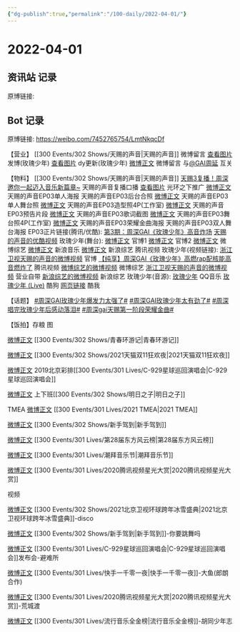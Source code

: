```yaml
---
{"dg-publish":true,"permalink":"/100-daily/2022-04-01/"}
---
```



# 2022-04-01

## 资讯站 记录

原博链接:

## Bot 记录

原博链接: https://weibo.com/7452765754/LmtNkqcDf

【营业】
[[300 Events/302 Shows/天赐的声音\|天赐的声音]]
[](https://m.weibo.cn/1736988591/4749486801551906) 微博留言 [查看图片](https://wx3.sinaimg.cn/large/6eb293b4gy1h0ud2x6bc6j20u007r3z6.jpg)
[](https://m.weibo.cn/1736988591/4753558354004488) 发博(玫瑰少年)
[查看图片](https://wx2.sinaimg.cn/large/6eb293b4gy1h0ulec2phyj20ku1127de.jpg) dy更新(玫瑰少年)
[微博正文](https://m.weibo.cn/2177142893/4753566776952129) 微博留言
与[@GAI周延](https://weibo.com/n/GAI%E5%91%A8%E5%BB%B6) 互关

【物料】
[[300 Events/302 Shows/天赐的声音\|天赐的声音]]
[天赐3复播！周深邀你一起迈入音乐新篇章~](https://weibo.cn/sinaurl?u=http%3A%2F%2Fm.v.qq.com%2Fplay.html%3Fcid%3D%26vid%3Du00424c1mbs%26url_from%3Dshare%26second_share%3D0%26share_from%3Dsina) 天赐的声音复播口播
[查看图片](https://wx3.sinaimg.cn/large/6eb293b4gy1h0ubj3pgglj20yi1u6to4.jpg) 光环之下推广
[微博正文](https://m.weibo.cn/1315706994/4753527270278627) 天赐的声音EP03单人海报
[](https://m.weibo.cn/1846843604/4753530025672954) 天赐的声音EP03后台合照
[微博正文](https://m.weibo.cn/1315706994/4753533334720437) 天赐的声音EP03单人舞台照
[微博正文](https://m.weibo.cn/7478855230/4753534518826775) 天赐的声音EP03造型照4P(工作室)
[微博正文](https://m.weibo.cn/1315706994/4753534803252355) 天赐的声音EP03预告片段
[微博正文](https://m.weibo.cn/1315706994/4753562499029295) 天赐的声音EP03歌词截图
[微博正文](https://m.weibo.cn/7478855230/4753565338044932) 天赐的声音EP03舞台照4P(工作室)
[微博正文](https://m.weibo.cn/1315706994/4753566399202999) 天赐的声音EP03荣耀金曲海报
[](https://m.weibo.cn/1846843604/4753564490012225) 天赐的声音EP03双人舞台海报
EP03正片链接(腾讯/优酷):
[第3期：周深GAI《玫瑰少年》高音炸场](https://weibo.cn/sinaurl?u=http%3A%2F%2Fv.qq.com%2Fx%2Fcover%2Fmzc002003uv4pjy%2Fg0042eeakr4.html)
[天赐的声音的优酷视频](https://weibo.cn/sinaurl?u=https%3A%2F%2Fv.youku.com%2Fv_show%2Fid_XNTg0Nzg1MjgxNg%3D%3D.html%3Fx%26sharefrom%3Dandroid%26scene%3Dlong%26playMode%3D%26sharekey%3D56396b85f06606b87951aa62856ecc5b5)
玫瑰少年(舞台):
[微博正文](https://m.weibo.cn/1315706994/4753558803321080) 官博1
[微博正文](https://m.weibo.cn/1315706994/4753561110189848) 官博2
[微博正文](https://m.weibo.cn/2110705772/4753559860284979) 微博综艺
[微博正文](https://m.weibo.cn/1266269835/4753554709155960) 新浪音乐
[微博正文](https://m.weibo.cn/1878335471/4753553359376943) 新浪综艺
[](https://m.weibo.cn/2591595652/4753559063372280) 腾讯视频
玫瑰少年(视频链接):
[浙江卫视天赐的声音的微博视频](https://video.weibo.com/show?fid=1034:4753559791796434) 官博
[【纯享】周深GAI《玫瑰少年》高燃rap配核能高音燃炸了](https://weibo.cn/sinaurl?u=http%3A%2F%2Fv.qq.com%2Fx%2Fcover%2Fmzc002003uv4pjy%2Fx0042z83asu.html) 腾讯视频
[微博综艺的微博视频](https://video.weibo.com/show?fid=1034:4753559682744381) 微博综艺
[浙江卫视天赐的声音的微博视频](https://video.weibo.com/show?fid=1034:4753518603731116) 营业自带
[新浪综艺的微博视频](https://video.weibo.com/show?fid=1034:4753539944349920) 新浪综艺
玫瑰少年(音源):
[玫瑰少年](https://weibo.cn/sinaurl?u=https%3A%2F%2Fc.y.qq.com%2Fbase%2Ffcgi-bin%2Fu%3F__%3DpwPHllNM4AmY) QQ音乐
[玫瑰少年 (Live)](https://weibo.cn/sinaurl?u=https%3A%2F%2Ft1.kugou.com%2Fsong.html%3Fid%3DnsEX35zyV2) 酷狗
[网页链接](https://weibo.cn/sinaurl?u=https%3A%2F%2Fm.kuwo.cn%2Fyinyue%2F215529168%3Ff%3Darphone%26t%3Dsinawb%26isstar%3D0) 酷我

【话题】
[#周深GAI玫瑰少年爆发力太强了#](https://s.weibo.com/weibo?q=%23%E5%91%A8%E6%B7%B1GAI%E7%8E%AB%E7%91%B0%E5%B0%91%E5%B9%B4%E7%88%86%E5%8F%91%E5%8A%9B%E5%A4%AA%E5%BC%BA%E4%BA%86%23)
[#周深GAI玫瑰少年太有劲了#](https://s.weibo.com/weibo?q=%23%E5%91%A8%E6%B7%B1GAI%E7%8E%AB%E7%91%B0%E5%B0%91%E5%B9%B4%E5%A4%AA%E6%9C%89%E5%8A%B2%E4%BA%86%23)
[#周深唱完玫瑰少年后感动落泪#](https://s.weibo.com/weibo?q=%23%E5%91%A8%E6%B7%B1%E5%94%B1%E5%AE%8C%E7%8E%AB%E7%91%B0%E5%B0%91%E5%B9%B4%E5%90%8E%E6%84%9F%E5%8A%A8%E8%90%BD%E6%B3%AA%23)
[#周深gai天赐第一阶段荣耀金曲#](https://s.weibo.com/weibo?q=%23%E5%91%A8%E6%B7%B1gai%E5%A4%A9%E8%B5%90%E7%AC%AC%E4%B8%80%E9%98%B6%E6%AE%B5%E8%8D%A3%E8%80%80%E9%87%91%E6%9B%B2%23)

【饭拍】存粮
图

[微博正文](https://m.weibo.cn/6586673225/4621180378285792) [[300 Events/302 Shows/青春环游记\|青春环游记]]

[微博正文](https://m.weibo.cn/5219918112/4753389521472364) [[300 Events/302 Shows/2021天猫双11狂欢夜\|2021天猫双11狂欢夜]]

[微博正文](https://m.weibo.cn/2975204920/4753254665684427) 2019北京彩排[[300 Events/301 Lives/C-929星球巡回演唱会\|C-929星球巡回演唱会]]

[微博正文](https://m.weibo.cn/7286613425/4620962119291490) 上下班[[300 Events/302 Shows/明日之子\|明日之子]]

[](https://m.weibo.cn/5386349141/4753399545070128) TMEA
[微博正文](https://m.weibo.cn/6464427183/4753499777140116) [[300 Events/301 Lives/2021 TMEA\|2021 TMEA]]

[微博正文](https://m.weibo.cn/6873250805/4753407065724366) [[300 Events/302 Shows/新手驾到\|新手驾到]]

[微博正文](https://m.weibo.cn/7614261260/4753448229143715) [[300 Events/301 Lives/第28届东方风云榜\|第28届东方风云榜]]

[微博正文](https://m.weibo.cn/6987697229/4753454657962657) [[300 Events/301 Lives/潮拜音乐节\|潮拜音乐节]]

[微博正文](https://m.weibo.cn/5219918112/4753465811668596) [[300 Events/301 Lives/2020腾讯视频星光大赏\|2020腾讯视频星光大赏]]

视频

[微博正文](https://m.weibo.cn/7305576848/4753379298903369) [[300 Events/302 Shows/2021北京卫视环球跨年冰雪盛典\|2021北京卫视环球跨年冰雪盛典]]-disco

[微博正文](https://m.weibo.cn/1852614765/4753240573085963) [[300 Events/302 Shows/新手驾到\|新手驾到]]-你要跳舞吗

[微博正文](https://m.weibo.cn/2815458843/4753383929419640) [[300 Events/301 Lives/C-929星球巡回演唱会\|C-929星球巡回演唱会]]发布会-避难所

[微博正文](https://m.weibo.cn/6490042819/4753251746711021) [[300 Events/301 Lives/快手一千零一夜\|快手一千零一夜]]-大鱼(郎朗合作)

[微博正文](https://m.weibo.cn/6906188259/4621138976834610) [[300 Events/301 Lives/2020腾讯视频星光大赏\|2020腾讯视频星光大赏]]-荒城渡

[微博正文](https://m.weibo.cn/5625009813/4753417526578256) [[300 Events/301 Lives/流行音乐全金榜\|流行音乐全金榜]]-胡同少年志
